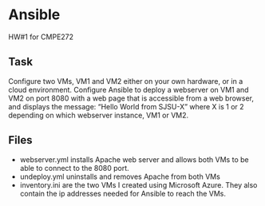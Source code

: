 # Ansible
HW#1 for CMPE272

## Task 
Configure two VMs, VM1 and VM2 either on your own hardware, or in a cloud environment. Configure Ansible to deploy a webserver on VM1 and VM2 on port 8080 with a web page that is accessible from a web browser, and displays the message: “Hello World from SJSU-X” where X is 1 or 2 depending on which webserver instance, VM1 or VM2.

## Files
- webserver.yml installs Apache web server and allows both VMs to be able to connect to the 8080 port.
- undeploy.yml uninstalls and removes Apache from both VMs
- inventory.ini are the two VMs I created using Microsoft Azure. They also contain the ip addresses needed for Ansible to reach the VMs.
